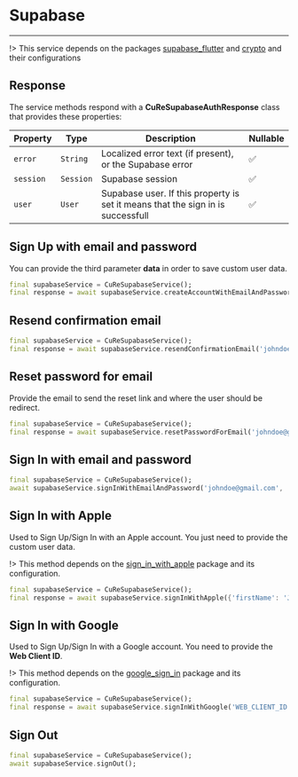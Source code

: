 # Supabase

---

!> This service depends on the packages [supabase_flutter](https://pub.dev/packages/supabase_flutter) and [crypto](https://pub.dev/packages/crypto) and their configurations

## Response

The service methods respond with a **CuReSupabaseAuthResponse** class that provides these properties:

| Property  | Type      | Description                                                                     | Nullable |
| --------- | --------- | ------------------------------------------------------------------------------- | -------- |
| `error`   | `String`  | Localized error text (if present), or the Supabase error                        | ✅       |
| `session` | `Session` | Supabase session                                                                | ✅       |
| `user`    | `User`    | Supabase user. If this property is set it means that the sign in is successfull | ✅       |

## Sign Up with email and password

You can provide the third parameter **data** in order to save custom user data.

```dart
final supabaseService = CuReSupabaseService();
final response = await supabaseService.createAccountWithEmailAndPassword('johndoe@gmail.com', 'my_password', {'firstName': 'John', 'lastName': 'Doe'});
```

## Resend confirmation email

```dart
final supabaseService = CuReSupabaseService();
final response = await supabaseService.resendConfirmationEmail('johndoe@gmail.com');
```

## Reset password for email

Provide the email to send the reset link and where the user should be redirect.

```dart
final supabaseService = CuReSupabaseService();
final response = await supabaseService.resetPasswordForEmail('johndoe@gmail.com', 'REDIRECT_URL');
```

## Sign In with email and password

```dart
final supabaseService = CuReSupabaseService();
await supabaseService.signInWithEmailAndPassword('johndoe@gmail.com', 'my_password');
```

## Sign In with Apple

Used to Sign Up/Sign In with an Apple account. You just need to provide the custom user data.

!> This method depends on the [sign_in_with_apple](https://pub.dev/packages/sign_in_with_apple) package and its configuration.

```dart
final supabaseService = CuReSupabaseService();
final response = await supabaseService.signInWithApple({'firstName': 'John', 'lastName': 'Doe'});
```

## Sign In with Google

Used to Sign Up/Sign In with a Google account. You need to provide the **Web Client ID**.

!> This method depends on the [google_sign_in](https://pub.dev/packages/google_sign_in) package and its configuration.

```dart
final supabaseService = CuReSupabaseService();
final response = await supabaseService.signInWithGoogle('WEB_CLIENT_ID', {'firstName': 'John', 'lastName': 'Doe'});
```

## Sign Out

```dart
final supabaseService = CuReSupabaseService();
await supabaseService.signOut();
```
